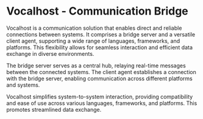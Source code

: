 # Vocalhost - Communication Bridge

Vocalhost is a communication solution that enables direct and reliable connections between systems. It comprises a bridge server and a versatile client agent, supporting a wide range of languages, frameworks, and platforms. This flexibility allows for seamless interaction and efficient data exchange in diverse environments.

The bridge server serves as a central hub, relaying real-time messages between the connected systems. The client agent establishes a connection with the bridge server, enabling communication across different platforms and systems.

Vocalhost simplifies system-to-system interaction, providing compatibility and ease of use across various languages, frameworks, and platforms. This promotes streamlined data exchange.
